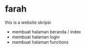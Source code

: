 # farah
this is  a website skripsi 
- membuat halaman beranda / index
- membuat halaman login
- membuat halaman functions
